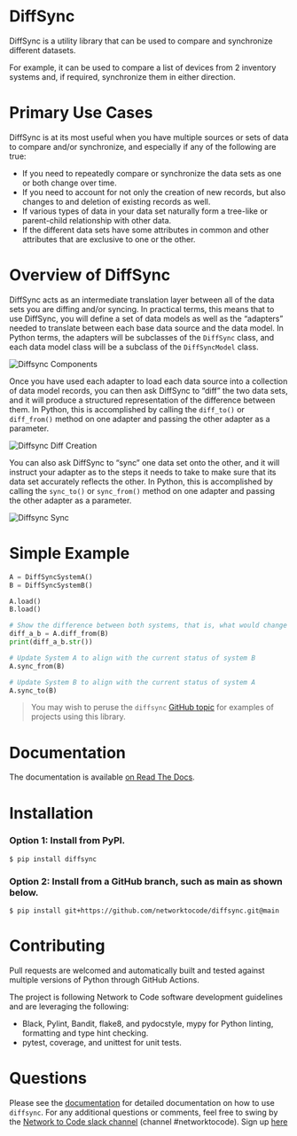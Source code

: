 # DiffSync

DiffSync is a utility library that can be used to compare and synchronize different datasets.

For example, it can be used to compare a list of devices from 2 inventory systems and, if required, synchronize them in either direction.

# Primary Use Cases

DiffSync is at its most useful when you have multiple sources or sets of data to compare and/or synchronize, and especially if any of the following are true:

- If you need to repeatedly compare or synchronize the data sets as one or both change over time.
- If you need to account for not only the creation of new records, but also changes to and deletion of existing records as well.
- If various types of data in your data set naturally form a tree-like or parent-child relationship with other data.
- If the different data sets have some attributes in common and other attributes that are exclusive to one or the other.

# Overview of DiffSync

DiffSync acts as an intermediate translation layer between all of the data sets you are diffing and/or syncing. In practical terms, this means that to use DiffSync, you will define a set of data models as well as the “adapters” needed to translate between each base data source and the data model. In Python terms, the adapters will be subclasses of the `DiffSync` class, and each data model class will be a subclass of the `DiffSyncModel` class.

![Diffsync Components](https://raw.githubusercontent.com/networktocode/diffsync/develop/docs/images/diffsync_components.png "Diffsync Components")


Once you have used each adapter to load each data source into a collection of data model records, you can then ask DiffSync to “diff” the two data sets, and it will produce a structured representation of the difference between them. In Python, this is accomplished by calling the `diff_to()` or `diff_from()` method on one adapter and passing the other adapter as a parameter.

![Diffsync Diff Creation](https://raw.githubusercontent.com/networktocode/diffsync/develop/docs/images/diffsync_diff_creation.png "Diffsync Diff Creation")

You can also ask DiffSync to “sync” one data set onto the other, and it will instruct your adapter as to the steps it needs to take to make sure that its data set accurately reflects the other. In Python, this is accomplished by calling the `sync_to()` or `sync_from()` method on one adapter and passing the other adapter as a parameter.

![Diffsync Sync](https://raw.githubusercontent.com/networktocode/diffsync/develop/docs/images/diffsync_sync.png "Diffsync Sync")

# Simple Example

```python
A = DiffSyncSystemA()
B = DiffSyncSystemB()

A.load()
B.load()

# Show the difference between both systems, that is, what would change if we applied changes from System B to System A
diff_a_b = A.diff_from(B)
print(diff_a_b.str())

# Update System A to align with the current status of system B
A.sync_from(B)

# Update System B to align with the current status of system A
A.sync_to(B)
```

> You may wish to peruse the `diffsync` [GitHub topic](https://github.com/topics/diffsync) for examples of projects using this library.

# Documentation

The documentation is available [on Read The Docs](https://diffsync.readthedocs.io/en/latest/index.html).

# Installation

### Option 1: Install from PyPI.

```
$ pip install diffsync
```

### Option 2: Install from a GitHub branch, such as main as shown below.
```
$ pip install git+https://github.com/networktocode/diffsync.git@main
```

# Contributing
Pull requests are welcomed and automatically built and tested against multiple versions of Python through GitHub Actions.

The project is following Network to Code software development guidelines and are leveraging the following:

- Black, Pylint, Bandit, flake8, and pydocstyle, mypy for Python linting, formatting and type hint checking.
- pytest, coverage, and unittest for unit tests.

# Questions
Please see the [documentation](https://diffsync.readthedocs.io/en/latest/index.html) for detailed documentation on how to use `diffsync`. For any additional questions or comments, feel free to swing by the [Network to Code slack channel](https://networktocode.slack.com/) (channel #networktocode). Sign up [here](http://slack.networktocode.com/)
